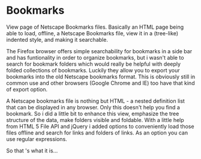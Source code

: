 Bookmarks
=========

View page of Netscape Bookmarks files. Basically an HTML page being able to load, offline, a Netscape Bookmarks file, view it in a (tree-like) indented style, and making it searchable.

The Firefox browser offers simple searchability for bookmarks in a side bar and has funtionality in order to organize bookmarks, but i wasn't able to search for bookmark folders which would really be helpful with deeply folded collections of bookmarks. Luckily they allow you to export your bookmarks into the old Netscape bookmarks format. This is obviously still in common use and other browsers (Google Chrome and IE) too have that kind of export option.

A Netscape bookmarks file is nothing but HTML - a nested definition list that can be displayed in any browser. Only this doesn't help you find a bookmark. So i did a little bit to enhance this view, emphasize the tree structure of the data, make folders visible and foldable. With a little help from HTML 5 File API and jQuery i added options to conveniently load those files offline and search for links and folders of links. As an option you can use regular expressions.

So that 's what it is...
